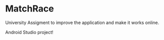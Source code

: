 # MatchRace
University Assigment to improve the application
and make it works online.

Android Studio project!
